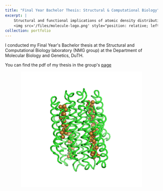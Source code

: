 ```yaml
---
title: "Final Year Bachelor Thesis: Structural & Computational Biology"
excerpt: |
    Structural and functional implications of atomic density distributions in proteins!<br/><br/>
    <img src='/files/molecule-logo.png' style="position: relative; left: 20px;" width="400">
collection: portfolio
---
```


I conducted my Final Year's Bachelor thesis at the Structural and Computational Biology 
laboratory (NMG group) at the Department of Molecular Biology and Genetics, DuTH. 

You can find the pdf of my thesis in the group's [page](https://utopia.duth.gr/glykos/pdf/Touliopoulos_final_year_thesis.pdf)

<div style="text-align: center;">
  <img src="/files/protein-structure-6r01.png" width="400">
</div>
